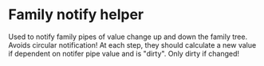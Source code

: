# Family notify helper

Used to notify family pipes of value change up and down the family tree. Avoids circular notification!
At each step, they should calculate a new value if dependent on notifer pipe value and is "dirty".
Only dirty if changed!